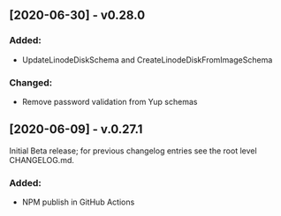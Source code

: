 ## [2020-06-30] - v0.28.0

### Added:

- UpdateLinodeDiskSchema and CreateLinodeDiskFromImageSchema

### Changed:

- Remove password validation from Yup schemas

## [2020-06-09] - v.0.27.1

Initial Beta release; for previous changelog entries see the root level CHANGELOG.md.

### Added:

- NPM publish in GitHub Actions
